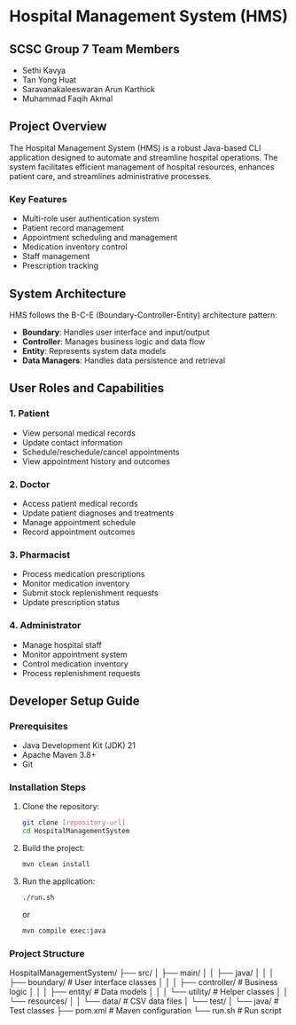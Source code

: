 # Hospital Management System (HMS)

## SCSC Group 7 Team Members
- Sethi Kavya
- Tan Yong Huat
- Saravanakaleeswaran Arun Karthick
- Muhammad Faqih Akmal

## Project Overview
The Hospital Management System (HMS) is a robust Java-based CLI application designed to automate and streamline hospital operations. The system facilitates efficient management of hospital resources, enhances patient care, and streamlines administrative processes.

### Key Features
- Multi-role user authentication system
- Patient record management
- Appointment scheduling and management
- Medication inventory control
- Staff management
- Prescription tracking

## System Architecture
HMS follows the B-C-E (Boundary-Controller-Entity) architecture pattern:
- **Boundary**: Handles user interface and input/output
- **Controller**: Manages business logic and data flow
- **Entity**: Represents system data models
- **Data Managers**: Handles data persistence and retrieval

## User Roles and Capabilities

### 1. Patient
- View personal medical records
- Update contact information
- Schedule/reschedule/cancel appointments
- View appointment history and outcomes

### 2. Doctor
- Access patient medical records
- Update patient diagnoses and treatments
- Manage appointment schedule
- Record appointment outcomes

### 3. Pharmacist
- Process medication prescriptions
- Monitor medication inventory
- Submit stock replenishment requests
- Update prescription status

### 4. Administrator
- Manage hospital staff
- Monitor appointment system
- Control medication inventory
- Process replenishment requests

## Developer Setup Guide

### Prerequisites
- Java Development Kit (JDK) 21
- Apache Maven 3.8+
- Git

### Installation Steps
1. Clone the repository:
   ```bash
   git clone [repository-url]
   cd HospitalManagementSystem
   ```

2. Build the project:
   ```bash
   mvn clean install
   ```

3. Run the application:
   ```bash
   ./run.sh
   ```
   or
   ```bash
   mvn compile exec:java
   ```

### Project Structure

HospitalManagementSystem/
├── src/
│ ├── main/
│ │ ├── java/
│ │ │ ├── boundary/ # User interface classes
│ │ │ ├── controller/ # Business logic
│ │ │ ├── entity/ # Data models
│ │ │ └── utility/ # Helper classes
│ │ └── resources/
│ │ └── data/ # CSV data files
│ └── test/
│ └── java/ # Test classes
├── pom.xml # Maven configuration
└── run.sh # Run script
